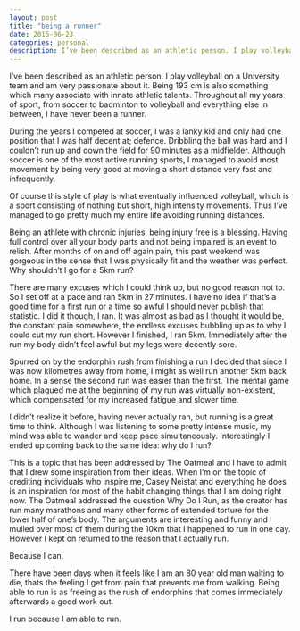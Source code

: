 ```yaml
---
layout: post
title: "being a runner"
date: 2015-06-23
categories: personal
description: I’ve been described as an athletic person. I play volleyball on a University team and am very passionate about it.
---
```


I’ve been described as an athletic person. I play volleyball on a University team and am very passionate about it. Being 193 cm is also something which many associate with innate athletic talents. Throughout all my years of sport, from soccer to badminton to volleyball and everything else in between, I have never been a runner.

During the years I competed at soccer, I was a lanky kid and only had one position that I was half decent at; defence. Dribbling the ball was hard and I couldn’t run up and down the field for 90 minutes as a midfielder. Although soccer is one of the most active running sports, I managed to avoid most movement by being very good at moving a short distance very fast and infrequently.

Of course this style of play is what eventually influenced volleyball, which is a sport consisting of nothing but short, high intensity movements. Thus I’ve managed to go pretty much my entire life avoiding running distances.

Being an athlete with chronic injuries, being injury free is a blessing. Having full control over all your body parts and not being impaired is an event to relish. After months of on and off again pain, this past weekend was gorgeous in the sense that I was physically fit and the weather was perfect. Why shouldn’t I go for a 5km run?

There are many excuses which I could think up, but no good reason not to. So I set off at a pace and ran 5km in 27 minutes. I have no idea if that’s a good time for a first run or a time so awful I should never publish that statistic. I did it though, I ran. It was almost as bad as I thought it would be, the constant pain somewhere, the endless excuses bubbling up as to why I could cut my run short. However I finished, I ran 5km. Immediately after the run my body didn’t feel awful but my legs were decently sore.

Spurred on by the endorphin rush from finishing a run I decided that since I was now kilometres away from home, I might as well run another 5km back home. In a sense the second run was easier than the first. The mental game which plagued me at the beginning of my run was virtually non-existent, which compensated for my increased fatigue and slower time.

I didn’t realize it before, having never actually ran, but running is a great time to think. Although I was listening to some pretty intense music, my mind was able to wander and keep pace simultaneously. Interestingly I ended up coming back to the same idea: why do I run?

This is a topic that has been addressed by The Oatmeal and I have to admit that I drew some inspiration from their ideas. When I’m on the topic of crediting individuals who inspire me, Casey Neistat and everything he does is an inspiration for most of the habit changing things that I am doing right now. The Oatmeal addressed the question Why Do I Run, as the creator has run many marathons and many other forms of extended torture for the lower half of one’s body. The arguments are interesting and funny and I mulled over most of them during the 10km that I happened to run in one day. However I kept on returned to the reason that I actually run.

Because I can.

There have been days when it feels like I am an 80 year old man waiting to die, thats the feeling I get from pain that prevents me from walking. Being able to run is as freeing as the rush of endorphins that comes immediately afterwards a good work out.

I run because I am able to run.
